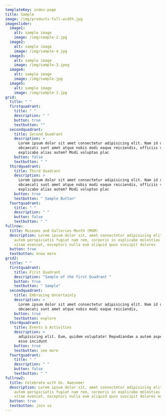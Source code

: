 ```yaml
---
templateKey: index-page
title: Sample
image: /img/products-full-width.jpg
imageslider:
  image1:
    alt: sample image
    image: /img/sample-2.jpg
  image2:
    alt: sample image
    image: /img/sample-4.jpg
  image3:
    alt: sample image
    image: /img/sample-3.jpeg
  image4:
    alt: sample image
    image: /img/sample.jpg
  image5:
    alt: sample image
    image: /img/sample-1.jpg
grid:
  title: " "
  firstquadrant:
    title: " "
    description: " "
    button: true
    textbutton: ""
  secondquadrant:
    title: Second Quadrant
    description: >
      Lorem ipsum dolor sit amet consectetur adipisicing elit. Nam id quaerat
      obcaecati sunt amet atque nobis modi eaque reiciendis, officiis voluptas
      explicabo alias autem? Modi voluptas plac
    button: false
    textbutton: " "
  thirdquadrant:
    title: Third Quadrant
    description: >
      Lorem ipsum dolor sit amet consectetur adipisicing elit. Nam id quaerat
      obcaecati sunt amet atque nobis modi eaque reiciendis, officiis voluptas
      explicabo alias autem? Modi voluptas plac
    button: true
    textbutton: " Sample Button"
  fourtquadrant:
    title: " "
    description: " "
    button: false
    textbutton: " "
fullrow:
  title: Museums and Galleries Month (MGM)
  description: Lorem ipsum dolor sit, amet consectetur adipisicing elit. Modi amet
    autem perspiciatis fugiat nam rem, corporis in explicabo molestias culpa
    vitae eveniet, excepturi nulla eum aliquid quos suscipit dolores
  button: true
  textbutton: know more
grid2:
  title: " "
  firstquadrant:
    title: First Quadrant
    description: "Sample of the first Quadrant "
    button: true
    textbutton: " Sample"
  secondquadrant:
    title: Embracing Uncertainly
    description: >
      Lorem ipsum dolor sit amet consectetur adipisicing elit. Nam id quaerat
      obcaecati sunt amet atque nobis modi eaque reiciendis,
    button: true
    textbutton: explore
  thirdquadrant:
    title: Events & Activities
    description: >
      adipisicing elit. Eum, quidem voluptate! Repudiandae a autem asperiores
      esse incidunt
    button: true
    textbutton: see more
  fourtquadrant:
    title: " "
    description: " "
    button: false
    textbutton: " "
fullrow2:
  title: Celebrate with Us. Awesome!
  description: Lorem ipsum dolor sit, amet consectetur adipisicing elit. Modi amet
    autem perspiciatis fugiat nam rem, corporis in explicabo molestias culpa
    vitae eveniet, excepturi nulla eum aliquid quos suscipit dolores odio.
  button: true
  textbutton: join us
---
```

